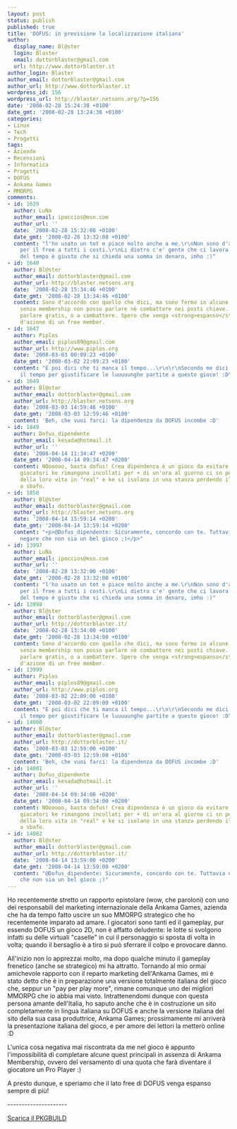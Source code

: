 ```yaml
---
layout: post
status: publish
published: true
title: 'DOFUS: in previsione la localizzazione italiana'
author:
  display_name: Bl@ster
  login: Blaster
  email: dottorblaster@gmail.com
  url: http://www.dottorblaster.it
author_login: Blaster
author_email: dottorblaster@gmail.com
author_url: http://www.dottorblaster.it
wordpress_id: 156
wordpress_url: http://blaster.netsons.org/?p=156
date: '2008-02-28 15:24:38 +0100'
date_gmt: '2008-02-28 13:24:38 +0100'
categories:
- Linux
- Tech
- Progetti
tags:
- Aziende
- Recensioni
- Informatica
- Progetti
- DOFUS
- Ankama Games
- MMORPG
comments:
- id: 1639
  author: LuNa
  author_email: ipoccios@msn.com
  author_url: ''
  date: '2008-02-28 15:32:08 +0100'
  date_gmt: '2008-02-28 13:32:08 +0100'
  content: "l'ho usato un tot e piace molto anche a me.\r\nNon sono d'accordo invece
    per il free a tutti i costi.\r\nLi dietro c'e' gente che ci lavora e ci perde
    del tempo è giusto che si chieda una somma in denaro, imho :)"
- id: 1640
  author: Bl@ster
  author_email: dottorblaster@gmail.com
  author_url: http://blaster.netsons.org
  date: '2008-02-28 15:34:46 +0100'
  date_gmt: '2008-02-28 13:34:46 +0100'
  content: Sono d'accordo con quello che dici, ma sono fermo in alcune quest perchè
    senza membership non posso parlare nè combattere nei posti chiave... magari a
    parlare gratis, o a combattere. Spero che venga <strong>espanso</strong> il raggio
    d'azione di un free member.
- id: 1647
  author: Piplos
  author_email: piplos89@gmail.com
  author_url: http://www.piplos.org
  date: '2008-03-03 00:09:23 +0100'
  date_gmt: '2008-03-02 22:09:23 +0100'
  content: "E poi dici che ti manca il tempo...\r\n\r\nSecondo me dici che ti manca
    il tempo per giustificare le luuuuunghe partite a questo gioco! :D"
- id: 1649
  author: Bl@ster
  author_email: dottorblaster@gmail.com
  author_url: http://blaster.netsons.org
  date: '2008-03-03 14:59:46 +0100'
  date_gmt: '2008-03-03 12:59:46 +0100'
  content: 'Beh, che vuoi farci: la dipendenza da DOFUS incombe :D'
- id: 1849
  author: Dofus_dipendente
  author_email: kesada@hotmail.it
  author_url: ''
  date: '2008-04-14 11:34:47 +0200'
  date_gmt: '2008-04-14 09:34:47 +0200'
  content: NOooooo, basta dofus! Crea dipendenza è un gioco da evitare. Dietro ai
    giocatori ke rimangono incollati per + di un'ora al giorno ci sn persone insoddisfatte
    della loro vita in "real" e ke si isolano in una stanza perdendo il loro tempo
    a sbafo.
- id: 1850
  author: Bl@ster
  author_email: dottorblaster@gmail.com
  author_url: http://blaster.netsons.org
  date: '2008-04-14 15:59:14 +0200'
  date_gmt: '2008-04-14 13:59:14 +0200'
  content: "<p>@Dofus_dipendente: Sicuramente, concordo con te. Tuttavia non puoi
    negare che non sia un bel gioco ;)</p>"
- id: 13997
  author: LuNa
  author_email: ipoccios@msn.com
  author_url: ''
  date: '2008-02-28 13:32:00 +0100'
  date_gmt: '2008-02-28 13:32:00 +0100'
  content: "l'ho usato un tot e piace molto anche a me.\r\nNon sono d'accordo invece
    per il free a tutti i costi.\r\nLi dietro c'e' gente che ci lavora e ci perde
    del tempo è giusto che si chieda una somma in denaro, imho :)"
- id: 13998
  author: Bl@ster
  author_email: dottorblaster@gmail.com
  author_url: http://dottorblaster.it/
  date: '2008-02-28 13:34:00 +0100'
  date_gmt: '2008-02-28 13:34:00 +0100'
  content: Sono d'accordo con quello che dici, ma sono fermo in alcune quest perchè
    senza membership non posso parlare nè combattere nei posti chiave... magari a
    parlare gratis, o a combattere. Spero che venga <strong>espanso</strong> il raggio
    d'azione di un free member.
- id: 13999
  author: Piplos
  author_email: piplos89@gmail.com
  author_url: http://www.piplos.org
  date: '2008-03-02 22:09:00 +0100'
  date_gmt: '2008-03-02 22:09:00 +0100'
  content: "E poi dici che ti manca il tempo...\r\n\r\nSecondo me dici che ti manca
    il tempo per giustificare le luuuuunghe partite a questo gioco! :D"
- id: 14000
  author: Bl@ster
  author_email: dottorblaster@gmail.com
  author_url: http://dottorblaster.it/
  date: '2008-03-03 12:59:00 +0100'
  date_gmt: '2008-03-03 12:59:00 +0100'
  content: 'Beh, che vuoi farci: la dipendenza da DOFUS incombe :D'
- id: 14001
  author: Dofus_dipendente
  author_email: kesada@hotmail.it
  author_url: ''
  date: '2008-04-14 09:34:00 +0200'
  date_gmt: '2008-04-14 09:34:00 +0200'
  content: NOooooo, basta dofus! Crea dipendenza è un gioco da evitare. Dietro ai
    giocatori ke rimangono incollati per + di un'ora al giorno ci sn persone insoddisfatte
    della loro vita in "real" e ke si isolano in una stanza perdendo il loro tempo
    a sbafo.
- id: 14002
  author: Bl@ster
  author_email: dottorblaster@gmail.com
  author_url: http://dottorblaster.it/
  date: '2008-04-14 13:59:00 +0200'
  date_gmt: '2008-04-14 13:59:00 +0200'
  content: "@Dofus_dipendente: Sicuramente, concordo con te. Tuttavia non puoi negare
    che non sia un bel gioco ;)"
---
```

<p>Ho recentemente stretto un rapporto epistolare (wow, che paroloni) con uno dei responsabili del marketing internazionale della Ankama Games, azienda che ha da tempo fatto uscire un suo MMORPG strategico che ho recentemente imparato ad amare. I giocatori sono tanti ed il gameplay, pur essendo DOFUS un gioco 2D, non è affatto deludente: le lotte si svolgono infatti su delle virtuali "caselle" in cui il personaggio si sposta di volta in volta; quando il bersaglio è a tiro si può sferrare il colpo e provocare danno.</p>
<p>All'inizio non lo apprezzai molto, ma dopo qualche minuto il gameplay frenetico (anche se strategico) mi ha attratto. Tornando al mio ormai amichevole rapporto con il reparto marketing dell'Ankama Games, mi è stato detto che è in preparazione una versione totalmente italiana del gioco che, seppur un "pay per play more", rimane comunque uno dei migliori MMORPG che io abbia mai visto. Intrattenendomi dunque con questa persona amante dell'Italia, ho saputo anche che è in costruzione un sito completamente in lingua italiana su DOFUS e anche la versione italiana del sito della sua casa produttrice, Ankama Games; prossimamente mi arriverà la presentazione italiana del gioco, e per amore dei lettori la metterò online :D</p>
<p>L'unica cosa negativa mai riscontrata da me nel gioco è appunto l'impossibilità di completare alcune quest principali in assenza di Ankama Membership, ovvero del versamento di una quota che farà diventare il giocatore un Pro Player :)</p>
<p>A presto dunque, e speriamo che il lato free di DOFUS venga espanso sempre di più!</p>
<p>---------------------</p>
<p><a href="http://aur.archlinux.org/packages.php?ID=11950">Scarica il PKGBUILD</a></p>
